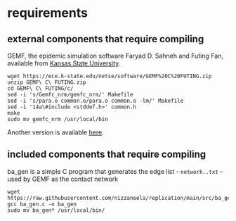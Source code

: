 # requirements
## external components that require compiling
GEMF, the epidemic simulation software Faryad D. Sahneh and Futing Fan, available from [Kansas State University](https://ece.k-state.edu//netse/software/).
```
wget https://ece.k-state.edu/netse/software/GEMF%20C%20FUTING.zip
unzip GEMF\ C\ FUTING.zip
cd GEMF\ C\ FUTING/c/
sed -i 's/Gemfc_nrm/gemfc_nrm/' Makefile
sed -i 's/para.o common.o/para.o common.o -lm/' Makefile
sed -i '14a\#include <stddef.h>' common.h
make
sudo mv gemfc_nrm /usr/local/bin
```
Another version is available [here](https://github.com/niemasd/GEMF).

## included components that require compiling
ba_gen is a simple C program that generates the edge list - `network..txt` - used by GEMF as the contact network
```
wget https://raw.githubusercontent.com/nizzaneela/replication/main/src/ba_gen.c
gcc ba_gen.c -o ba_gen
sudo mv ba_gen* /usr/local/bin/
```
